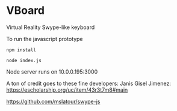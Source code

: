 # VBoard
Virtual Reality Swype-like keyboard

To run the javascript prototype

`npm install`

`node index.js`

Node server runs on 10.0.0.195:3000

A ton of credit goes to these fine developers:
Janis Gisel Jimenez:
https://escholarship.org/uc/item/43r3t7m8#main

https://github.com/mslatour/swype-js
